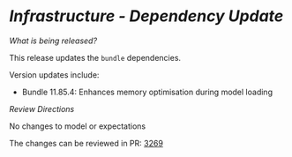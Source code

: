 # _Infrastructure - Dependency Update_

_What is being released?_

This release updates the `bundle` dependencies.

Version updates include:
- Bundle 11.85.4: Enhances memory optimisation during model loading

_Review Directions_

No changes to model or expectations

The changes can be reviewed in PR: [3269](https://github.com/rosetta-models/common-domain-model/pull/3269)
